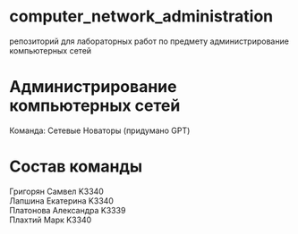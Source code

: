 # computer_network_administration
репозиторий для лабораторных работ по предмету администрирование компьютерных сетей

# Администрирование компьютерных сетей
Команда: Сетевые Новаторы (придумано GPT)

# Состав команды
Григорян Самвел	K3340  
Лапшина Екатерина	K3340  
Платонова Александра K3339  
Плахтий Марк	K3340  
